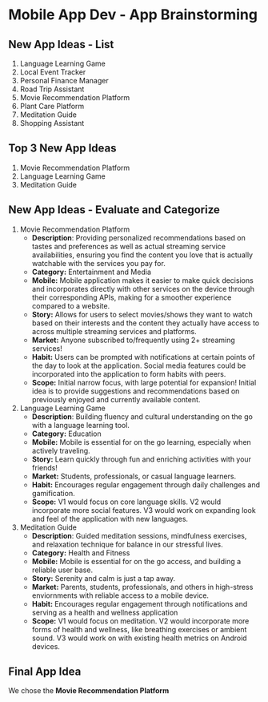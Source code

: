 Mobile App Dev - App Brainstorming
===

## New App Ideas - List
1. Language Learning Game
2. Local Event Tracker
3. Personal Finance Manager
4. Road Trip Assistant
5. Movie Recommendation Platform
6. Plant Care Platform
7. Meditation Guide
8. Shopping Assistant

## Top 3 New App Ideas
1. Movie Recommendation Platform
2. Language Learning Game
3. Meditation Guide

## New App Ideas - Evaluate and Categorize
1. Movie Recommendation Platform
   - **Description**: Providing personalized recommendations based on tastes and preferences as well as actual streaming service availabilities, ensuring you find the content you love that is actually watchable with the services you pay for.
   - **Category:** Entertainment and Media
   - **Mobile:** Mobile application makes it easier to make quick decisions and incorporates directly with other services on the device through their corresponding APIs, making for a smoother experience compared to a website. 
   - **Story:** Allows for users to select movies/shows they want to watch based on their interests and the content they actually have access to across multiple streaming services and platforms. 
   - **Market:** Anyone subscribed to/frequently using 2+ streaming services! 
   - **Habit:** Users can be prompted with notifications at certain points of the day to look at the application. Social media features could be incorporated into the application to form habits with peers. 
   - **Scope:** Initial narrow focus, with large potential for expansion! Initial idea is to provide suggestions and recommendations based on previously enjoyed and currently available content. 
2. Language Learning Game
   - **Description**: Building fluency and cultural understanding on the go with a language learning tool. 
   - **Category:** Education
   - **Mobile:** Mobile is essential for on the go learning, especially when actively traveling.
   - **Story:** Learn quickly through fun and enriching activities with your friends! 
   - **Market:** Students, professionals, or casual language learners. 
   - **Habit:** Encourages regular engagement through daily challenges and gamification. 
   - **Scope:** V1 would focus on core language skills. V2 would incorporate more social features. V3 would work on expanding look and feel of the application with new languages.
3. Meditation Guide
   - **Description**: Guided meditation sessions, mindfulness exercises, and relaxation technique for balance in our stressful lives.
   - **Category:** Health and Fitness
   - **Mobile:** Mobile is essential for on the go access, and building a reliable user base.
   - **Story:** Serenity and calm is just a tap away. 
   - **Market:** Parents, students, professionals, and others in high-stress enviornments with reliable access to a mobile device.
   - **Habit:** Encourages regular engagement through notifications and serving as a health and wellness application
   - **Scope:** V1 would focus on meditation. V2 would incorporate more forms of health and wellness, like breathing exercises or ambient sound. V3 would work on with existing health metrics on Android devices.

## Final App Idea
We chose the **Movie Recommendation Platform**
